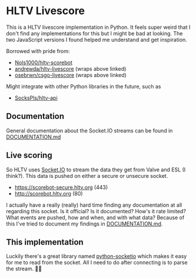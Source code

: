 # HLTV Livescore

This is a HLTV livescore implementation in Python. It feels super weird that I don't find any implementations for this
but I might be bad at looking. The two JavaScript versions I found helped me understand and get inspiration.

Borrowed with pride from:

* [Nols1000/hltv-scorebot](https://github.com/Nols1000/hltv-scorebot)
* [andrewda/hltv-livescore](https://github.com/andrewda/hltv-livescore) (wraps above linked)
* [osebrwn/csgo-livescore](https://github.com/josebrwn/csgo-livescore) (wraps above linked)

Might integrate with other Python libraries in the future, such as
* [SocksPls/hltv-api](https://github.com/SocksPls/hltv-api)

## Documentation

General documentation about the Socket.IO streams can be found in
[DOCUMENTATION.md](DOCUMENTATION.md)

## Live scoring

So HLTV uses [Socket.IO](https://socket.io/) to stream the data they get from Valve and ESL (I think?). This data is
pushed on either a secure or unsecure socket.

* https://scorebot-secure.hltv.org (443)
* http://scorebot.hltv.org (80)

I actually have a really (really) hard time finding any documentation at all regarding this socket. Is it official? Is
it documented? How's it rate limited? What events are pushed, how and when, and with what data? Because of this I've
tried to document my findings in [DOCUMENTATION.md](DOCUMENTATION.md).

## This implementation

Luckily there's a great library named [python-socketio](https://python-socketio.readthedocs.io/en/latest/index.html)
which makes it easy for me to read from the socket. All I need to do after connecting is to parse the stream. ✌🏼